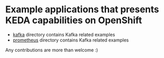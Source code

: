 # Example applications that presents KEDA capabilities on OpenShift

- [kafka](kafka) directory contains Kafka related examples
- [prometheus](prometheus) directory contains Kafka related examples


Any contributions are more than welcome :)
